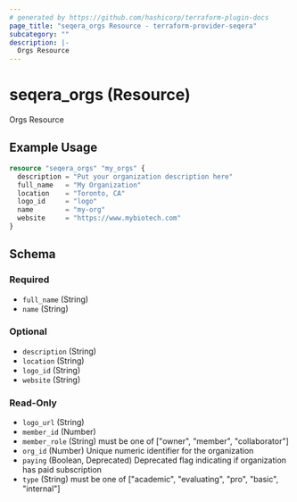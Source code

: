 ```yaml
---
# generated by https://github.com/hashicorp/terraform-plugin-docs
page_title: "seqera_orgs Resource - terraform-provider-seqera"
subcategory: ""
description: |-
  Orgs Resource
---
```


# seqera_orgs (Resource)

Orgs Resource

## Example Usage

```terraform
resource "seqera_orgs" "my_orgs" {
  description = "Put your organization description here"
  full_name   = "My Organization"
  location    = "Toronto, CA"
  logo_id     = "logo"
  name        = "my-org"
  website     = "https://www.mybiotech.com"
}
```

<!-- schema generated by tfplugindocs -->
## Schema

### Required

- `full_name` (String)
- `name` (String)

### Optional

- `description` (String)
- `location` (String)
- `logo_id` (String)
- `website` (String)

### Read-Only

- `logo_url` (String)
- `member_id` (Number)
- `member_role` (String) must be one of ["owner", "member", "collaborator"]
- `org_id` (Number) Unique numeric identifier for the organization
- `paying` (Boolean, Deprecated) Deprecated flag indicating if organization has paid subscription
- `type` (String) must be one of ["academic", "evaluating", "pro", "basic", "internal"]
